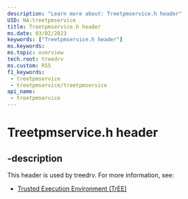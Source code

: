 ```yaml
---
description: "Learn more about: Treetpmservice.h header"
UID: NA:treetpmservice
title: Treetpmservice.h header
ms.date: 03/02/2023
keywords: ["Treetpmservice.h header"]
ms.keywords: 
ms.topic: overview
tech.root: treedrv
ms.custom: RS5
f1_keywords:
 - treetpmservice
 - treetpmservice/treetpmservice
api_name:
 - treetpmservice
---
```


# Treetpmservice.h header

## -description

This header is used by treedrv. For more information, see:

- [Trusted Execution Environment (TrEE)](../_treedrv/index.md)
